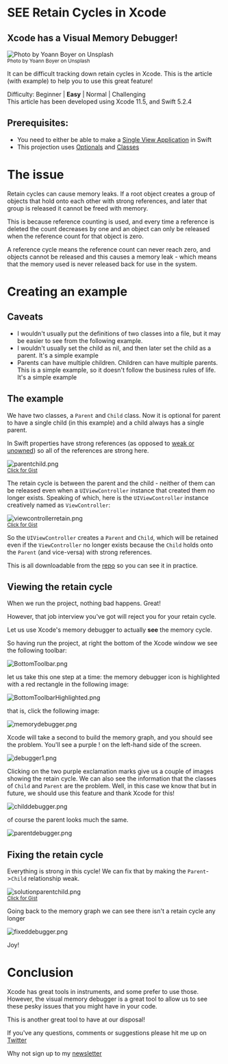 # SEE Retain Cycles in Xcode
## Xcode has a Visual Memory Debugger!

![Photo by Yoann Boyer on Unsplash](Images/cover.jpg)<br/>
<sub>Photo by Yoann Boyer on Unsplash<sub>

It can be difficult tracking down retain cycles in Xcode. This is the article (with example) to help you to use this great feature!

Difficulty: Beginner | **Easy** | Normal | Challenging<br/>
This article has been developed using Xcode 11.5, and Swift 5.2.4

## Prerequisites: 
* You need to either be able to make a [Single View Application](https://medium.com/swlh/your-first-ios-application-using-xcode-9983cf6efb71) in Swift
* This projection uses [Optionals](https://medium.com/@stevenpcurtis.sc/simply-optionals-in-swift-or-not-ee63c3999e16) and [Classes](https://medium.com/@stevenpcurtis.sc/classes-in-swift-5b969441ce72)


# The issue
Retain cycles can cause memory leaks. If a root object creates a group of objects that hold onto each other with strong references, and later that group is released it cannot be freed with memory. 

This is because reference counting is used, and every time a reference is deleted the count decreases by one and an object can only be released when the reference count for that object is zero.

A reference cycle means the reference count can never reach zero, and objects cannot be released and this causes a memory leak - which means that the memory used is never released back for use in the system.

# Creating an example
## Caveats
* I wouldn't usually put the definitions of two classes into a file, but it may be easier to see from the following example.
* I wouldn't usually set the child as nil, and then later set the child as a parent. It's a simple example
* Parents can have multiple children. Children can have multiple parents. This is a simple example, so it doesn't follow the business rules of life. It's a simple example

## The example

We have two classes, a `Parent` and `Child` class. Now it is optional for parent to have a single child (in this example) and a child always has a single parent. 

In Swift properties have strong references (as opposed to [weak or unowned](https://medium.com/@stevenpcurtis.sc/swift-self-weak-or-unowned-7e2327974f36)) so all of the references are strong here.

![parentchild.png](Images/parentchild.png)<br>
<sub>[Click for Gist](https://gist.github.com/stevencurtis/193409c45d77f249212e08846a588d6e) <sub>

The retain cycle is between the parent and the child - neither of them can be released even when a `UIViewController` instance that created them no longer exists. Speaking of which, here is the `UIViewController` instance creatively named as `ViewController`:

![viewcontrollerretain.png](Images/viewcontrollerretain.png)<br>
<sub>[Click for Gist](https://gist.github.com/stevencurtis/f5c8830c06cb07e412f42d9b941ffdad) <sub>

So the `UIViewController` creates a `Parent` and `Child`, which will be retained even if the `ViewController` no longer exists because the `Child` holds onto the `Parent` (and vice-versa) with strong references. 

This is all downloadable from the [repo](https://github.com/stevencurtis/SwiftCoding/tree/master/VisualMemoryDebugger) so you can see it in practice.

## Viewing the retain cycle
When we run the project, nothing bad happens. Great!

However, that job interview you've got will reject you for your retain cycle. 

Let us use Xcode's memory debugger to actually **see** the memory cycle.

So having run the project, at right the bottom of the Xcode window we see the following toolbar:

![BottomToolbar.png](Images/BottomToolbar.png)<br>

let us take this one step at a time: the memory debugger icon is highlighted with a red rectangle in the following image:

![BottomToolbarHighlighted.png](Images/BottomToolbarHighlighted.png)<br>

that is, click the following image:

![memorydebugger.png](Images/memorydebugger.png)<br>

Xcode will take a second to build the memory graph, and you should see the problem. You'll see a purple ! on the left-hand side of the screen. 

![debugger1.png](Images/debugger1.png)<br>

Clicking on the two purple exclamation marks give us a couple of images showing the retain cycle. We can also see the information that the classes of `Child` and `Parent` are the problem. Well, in this case we know that but in future, we should use this feature and thank Xcode for this!

![childdebugger.png](Images/childdebugger.png)<br>

of course the parent looks much the same.

![parentdebugger.png](Images/parentdebugger.png)<br>


## Fixing the retain cycle
Everything is strong in this cycle! We can fix that by making the `Parent`->`Child` relationship weak.


![solutionparentchild.png](Images/solutionparentchild.png)<br>
<sub>[Click for Gist](https://gist.github.com/stevencurtis/ca1691f15ea3f3862705cc2bae675725) <sub>

Going back to the memory graph we can see there isn't a retain cycle any longer

![fixeddebugger.png](Images/fixeddebugger.png)<br>

Joy!

# Conclusion
Xcode has great tools in instruments, and some prefer to use those. However, the visual memory debugger is a great tool to allow us to see these pesky issues that you might have in your code.

This is another great tool to have at our disposal!

If you've any questions, comments or suggestions please hit me up on [Twitter](https://twitter.com/stevenpcurtis) 

Why not sign up to my [newsletter](https://subscribe.to/swiftcodingblog/)
